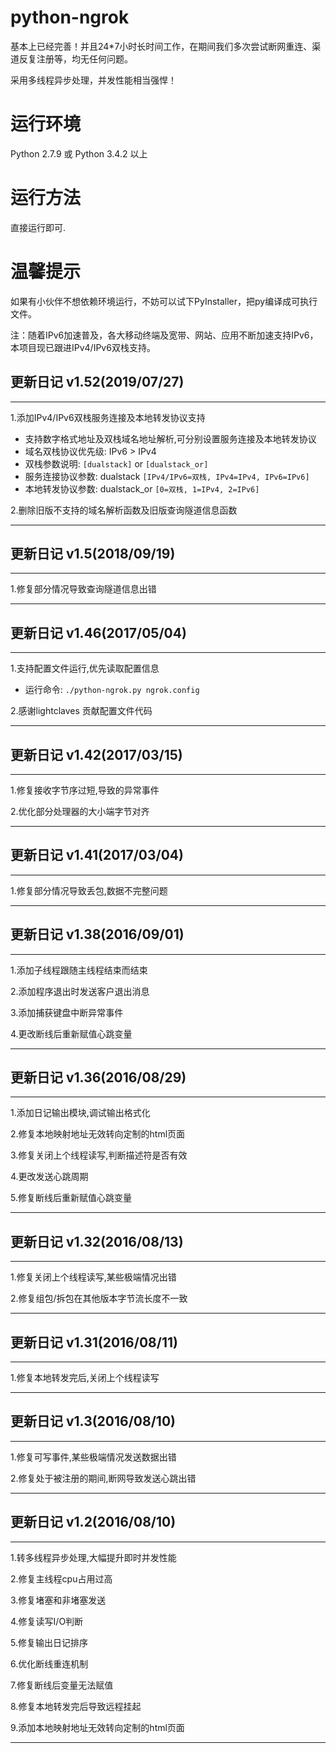 # python-ngrok
基本上已经完善！并且24*7小时长时间工作，在期间我们多次尝试断网重连、渠道反复注册等，均无任何问题。

采用多线程异步处理，并发性能相当强悍！

# 运行环境
Python 2.7.9 或 Python 3.4.2 以上

# 运行方法
直接运行即可.

# 温馨提示
如果有小伙伴不想依赖环境运行，不妨可以试下PyInstaller，把py编译成可执行文件。

注：随着IPv6加速普及，各大移动终端及宽带、网站、应用不断加速支持IPv6，本项目现已跟进IPv4/IPv6双栈支持。

## 更新日记 v1.52(2019/07/27)

***

1.添加IPv4/IPv6双栈服务连接及本地转发协议支持
- 支持数字格式地址及双栈域名地址解析,可分别设置服务连接及本地转发协议
- 域名双栈协议优先级: IPv6 > IPv4
- 双栈参数说明: `[dualstack]` or `[dualstack_or]`
- 服务连接协议参数: dualstack `[IPv4/IPv6=双栈, IPv4=IPv4, IPv6=IPv6]`
- 本地转发协议参数: dualstack_or `[0=双栈, 1=IPv4, 2=IPv6]`

2.删除旧版不支持的域名解析函数及旧版查询隧道信息函数

***

## 更新日记 v1.5(2018/09/19)

***

1.修复部分情况导致查询隧道信息出错

***

## 更新日记 v1.46(2017/05/04)

***

1.支持配置文件运行,优先读取配置信息
- 运行命令: `./python-ngrok.py ngrok.config`

2.感谢lightclaves 贡献配置文件代码

***

## 更新日记 v1.42(2017/03/15)

***

1.修复接收字节序过短,导致的异常事件

2.优化部分处理器的大小端字节对齐

***

## 更新日记 v1.41(2017/03/04)

***

1.修复部分情况导致丢包,数据不完整问题

***

## 更新日记 v1.38(2016/09/01)

***

1.添加子线程跟随主线程结束而结束

2.添加程序退出时发送客户退出消息

3.添加捕获键盘中断异常事件

4.更改断线后重新赋值心跳变量

***

## 更新日记 v1.36(2016/08/29)

***

1.添加日记输出模块,调试输出格式化

2.修复本地映射地址无效转向定制的html页面

3.修复关闭上个线程读写,判断描述符是否有效

4.更改发送心跳周期

5.修复断线后重新赋值心跳变量

***

## 更新日记 v1.32(2016/08/13)

***

1.修复关闭上个线程读写,某些极端情况出错

2.修复组包/拆包在其他版本字节流长度不一致

***

## 更新日记 v1.31(2016/08/11)

***

1.修复本地转发完后,关闭上个线程读写

***

## 更新日记 v1.3(2016/08/10)

***

1.修复可写事件,某些极端情况发送数据出错

2.修复处于被注册的期间,断网导致发送心跳出错

***

## 更新日记 v1.2(2016/08/10)

***

1.转多线程异步处理,大幅提升即时并发性能

2.修复主线程cpu占用过高

3.修复堵塞和非堵塞发送

4.修复读写I/O判断

5.修复输出日记排序

6.优化断线重连机制

7.修复断线后变量无法赋值

8.修复本地转发完后导致远程挂起

9.添加本地映射地址无效转向定制的html页面

***
